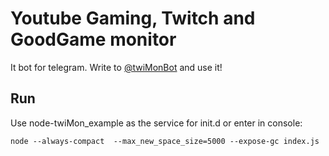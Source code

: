 Youtube Gaming, Twitch and GoodGame monitor
=======

It bot for telegram.
Write to [@twiMonBot](https://telegram.me/twimonbot) and use it!

Run
---
Use node-twiMon_example as the service for init.d or enter in console:

    node --always-compact  --max_new_space_size=5000 --expose-gc index.js
